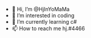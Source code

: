 - 👋 Hi, I’m @HjInYoMaMa
- 👀 I’m interested in coding
- 🌱 I’m currently learning c#
- 📫 How to reach me hj.#4466
